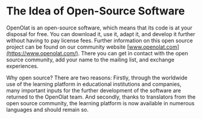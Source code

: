 # The Idea of Open-Source Software

OpenOlat is an open-source software, which means that its code is at your disposal for free. You can download it, use it, adapt it, and develop it further without having to pay license fees. Further information on this open source project can be found on our community website [www.openolat.com](https://www.openolat.com/). There you can get in contact with the open source community, add your name to the mailing list, and exchange experiences.

Why open source? There are two reasons: Firstly, through the worldwide use of the learning platform in educational institutions and companies, many important inputs for the further development of the software are returned to the OpenOlat team. And secondly, thanks to translators from the open source community, the learning platform is now available in numerous languages and should remain so.

